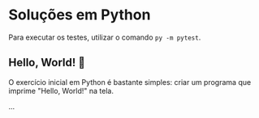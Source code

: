 # Soluções em Python

Para executar os testes, utilizar o comando `py -m pytest`.

## Hello, World! 👋

O exercício inicial em Python é bastante simples: criar um programa que imprime "Hello, World!" na tela.

...
